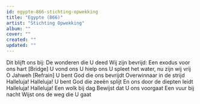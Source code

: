```yaml
---
id: egypte-866-stichting-opwekking
title: "Egypte (866)"
artist: "Stichting Opwekking"
album: ""
cover: ""
created: ""
updated: ""
---
```


Dit blijft ons bij:
De wonderen die U deed
Wij zijn bevrijd:
Een exodus voor ons hart
[Bridge]
U vond ons
U hielp ons
U spleet het water, nu zijn wij vrij
O Jahweh
[Refrain]
U bent God die ons bevrijdt
Overwinnaar in de strijd
Halleluja! Halleluja!
U bent God die zeeën splijt
En ons door de diepten leidt
Halleluja! Halleluja!
Een wolk bij dag
Bewijst dat U ons voorgaat
Een vuur bij nacht
Wijst ons de weg die U gaat